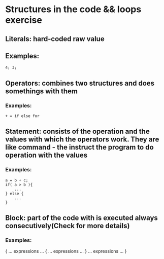 # Structures in the code && loops exercise

## Literals: hard-coded raw value
## Examples:
    4; 3;

## Operators: combines two structures and does somethings with them
### Examples:
    + = if else for

## Statement: consists of the operation and the values with which the operators work. They are like command - the instruct the program to do operation with the values
### Examples:
    a = b + c;
    if( a > b ){
        ...
    } else {
        ...
    }

## Block: part of the code with is executed always consecutively(Check for more details)
### Examples:
{
    ...
    expressions
    ...
    {
        ...
        expressions
        ...
    }
    ...
    expressions
    ...
}
